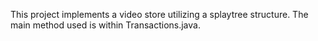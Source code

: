 This project implements a video store utilizing a splaytree structure. The main method used is within Transactions.java.
